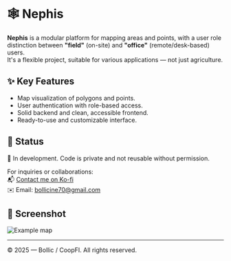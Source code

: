 # 🕸️ Nephis

**Nephis** is a modular platform for mapping areas and points, with a user role distinction between **"field"** (on-site) and **"office"** (remote/desk-based) users.  
It's a flexible project, suitable for various applications — not just agriculture.

## ✨ Key Features
- Map visualization of polygons and points.
- User authentication with role-based access.
- Solid backend and clean, accessible frontend.
- Ready-to-use and customizable interface.

## 🔐 Status
🔧 In development. Code is private and not reusable without permission.  

For inquiries or collaborations:  
📬 [Contact me on Ko-fi](https://ko-fi.com/coopfi)  
✉️ Email: bollicine70@gmail.com

## 📸 Screenshot
![Example map](URL_of_your_image)

---

© 2025 — Bollic / CoopFI. All rights reserved.

